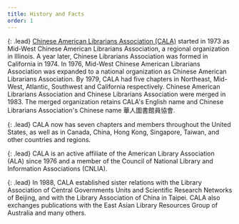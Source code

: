 ```yaml
---
title: History and Facts
order: 1
---
```


{: .lead}
[Chinese American Librarians Association (CALA)](https://cala-web.org/) started in 1973 as Mid-West Chinese American Librarians Association, a regional organization in Illinois. A year later, Chinese Librarians Association was formed in California in 1974. In 1976, Mid-West Chinese American Librarians Association was expanded to a national organization as Chinese American Librarians Association. By 1979, CALA had five chapters in Northeast, Mid-West, Atlantic, Southwest and California respectively. Chinese American Librarians Association and Chinese Librarians Association were merged in 1983. The merged organization retains CALA's English name and Chinese Librarians Association's Chinese name 華人圖書館員協會.

{: .lead}
CALA now has seven chapters and members throughout the United States, as well as in Canada, China, Hong Kong, Singapore, Taiwan, and other countries and regions.

{: .lead}
CALA is an active affiliate of the American Library Association (ALA) since 1976 and a member of the Council of National Library and Information Associations (CNLIA).

{: .lead}
In 1988, CALA established sister relations with the Library Association of Central Governments Units and Scientific Research Networks of Beijing, and with the Library Association of China in Taipei. CALA also exchanges publications with the East Asian Library Resources Group of Australia and many others.
